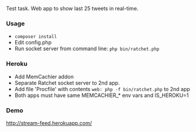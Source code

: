 Test task. Web app to show last 25 tweets in real-time.

### Usage
- `composer install`
- Edit config.php
- Run socket server from command line: `php bin/ratchet.php`

### Heroku
- Add MemCachier addon
- Separate Ratchet socket server to 2nd app. 
- Add file 'Procfile' with contents `web: php -f bin/ratchet.php` to 2nd app
- Both apps must have same MEMCACHIER_* env vars and IS_HEROKU=1

### Demo
http://stream-feed.herokuapp.com/

